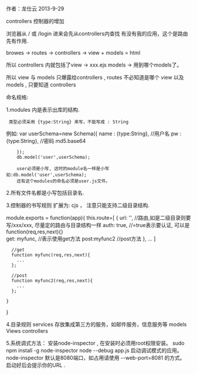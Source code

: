 作者：龙仕云 2013-9-29


controllers 控制器的增加

浏览器从 / 或 /login 进来会先从controllers内查找
有没有我的应用，这个是路由先有作用.

browes -> routes -> controllers -> view  + models = html 

所以 controllers 内就包括了view -> xxx.ejs 
                           models -> 用到哪个models了。

所以 view 与 models 只爆露给controllers , 
     routes 不必知道是哪个 view 以及 models , 只要知道 controllers



命名规格:

  1.modules 内是表示出库的结构.

     类型必须采用 {type:String} 来写，不能写成 : String
 例如:
    var userSchema=new Schema({
 			name   : {type:String},   //用户名 
  		pw     : {type:String},   //密码 md5.base64
 
		});
		db.model('user',userSchema);

		user必须是小写, 这时的module名一样是小写 如:db.model('user',userSchema);
		还有这个modules的命名必须是user.js文件。

 2.所有文件名都是小写包括目录名.

 
 3.控制器的书写规则
   扩展为: cjs ， 注意只能支持二级目录结构.

   module.exports = function(app){
      this.route=[
        {
          url:  '',      //路由,如是二级目录则要写/xxx/xxx, 尽量定的路由与目录结构一样
          auth: true,    //=true表示要认证, 可以是 function(req,res,next){}  
          get: myfunc,   //表示使用get方法
          post:myfunc2   //post方法
        },
        ...
      ]

      //get
      function myfunc(req,res,next){
        ...
      };

      //post
      function myfunc2(req,res,next){
        ...
      };

    }
  }  


4.目录规则
   services 存放集成第三方的服务，如邮件服务，信息服务等
   models
   Views
   controllers


5.系统调式方法：
   安装node-inspector , 在安装时必须用root权限安装。 sudo npm install -g node-inspector 
   node --debug app.js  启动调试模式的应用。
   node-inspector  默认是8080端口，如占用请使用 --web-port=8081 的方式。 启动好后会提示你的URL .
   



                                    